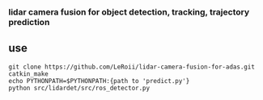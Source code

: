 ### lidar camera fusion for object detection, tracking, trajectory prediction

## use
```
git clone https://github.com/LeRoii/lidar-camera-fusion-for-adas.git
catkin_make
echo PYTHONPATH=$PYTHONPATH:{path to 'predict.py'}
python src/lidardet/src/ros_detector.py
```
